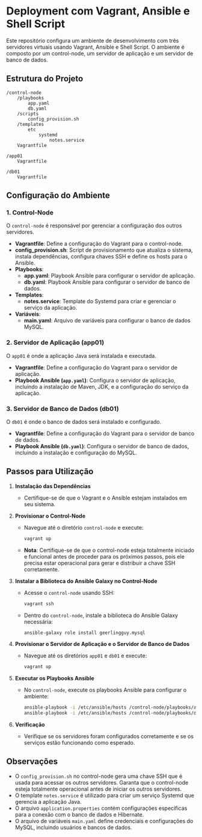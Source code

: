 # Deployment com Vagrant, Ansible e Shell Script

Este repositório configura um ambiente de desenvolvimento com três servidores virtuais usando Vagrant, Ansible e Shell Script. O ambiente é composto por um control-node, um servidor de aplicação e um servidor de banco de dados.

## Estrutura do Projeto

```
/control-node
    /playbooks
        app.yaml
        db.yaml
    /scripts
        config_provision.sh
    /templates
        etc
            systemd
                notes.service
    Vagrantfile

/app01
    Vagrantfile

/db01
    Vagrantfile
```

## Configuração do Ambiente

### 1. Control-Node

O `control-node` é responsável por gerenciar a configuração dos outros servidores.

- **Vagrantfile**: Define a configuração do Vagrant para o control-node.
- **config_provision.sh**: Script de provisionamento que atualiza o sistema, instala dependências, configura chaves SSH e define os hosts para o Ansible.
- **Playbooks**:
  - **app.yaml**: Playbook Ansible para configurar o servidor de aplicação.
  - **db.yaml**: Playbook Ansible para configurar o servidor de banco de dados.
- **Templates**:
  - **notes.service**: Template do Systemd para criar e gerenciar o serviço da aplicação.
- **Variáveis**:
  - **main.yaml**: Arquivo de variáveis para configurar o banco de dados MySQL.

### 2. Servidor de Aplicação (app01)

O `app01` é onde a aplicação Java será instalada e executada.

- **Vagrantfile**: Define a configuração do Vagrant para o servidor de aplicação.
- **Playbook Ansible (`app.yaml`)**: Configura o servidor de aplicação, incluindo a instalação de Maven, JDK, e a configuração do serviço da aplicação.

### 3. Servidor de Banco de Dados (db01)

O `db01` é onde o banco de dados será instalado e configurado.

- **Vagrantfile**: Define a configuração do Vagrant para o servidor de banco de dados.
- **Playbook Ansible (`db.yaml`)**: Configura o servidor de banco de dados, incluindo a instalação e configuração do MySQL.

## Passos para Utilização

1. **Instalação das Dependências**
   - Certifique-se de que o Vagrant e o Ansible estejam instalados em seu sistema.

2. **Provisionar o Control-Node**
   - Navegue até o diretório `control-node` e execute:
     ```bash
     vagrant up
     ```
   - **Nota**: Certifique-se de que o control-node esteja totalmente iniciado e funcional antes de proceder para os próximos passos, pois ele precisa estar operacional para gerar e distribuir a chave SSH corretamente.

3. **Instalar a Biblioteca do Ansible Galaxy no Control-Node**
   - Acesse o `control-node` usando SSH:
     ```bash
     vagrant ssh
     ```
   - Dentro do `control-node`, instale a biblioteca do Ansible Galaxy necessária:
     ```bash
     ansible-galaxy role install geerlingguy.mysql
     ```

4. **Provisionar o Servidor de Aplicação e o Servidor de Banco de Dados**
   - Navegue até os diretórios `app01` e `db01` e execute:
     ```bash
     vagrant up
     ```

5. **Executar os Playbooks Ansible**
   - No `control-node`, execute os playbooks Ansible para configurar o ambiente:
     ```bash
     ansible-playbook -i /etc/ansible/hosts /control-node/playbooks/app.yaml
     ansible-playbook -i /etc/ansible/hosts /control-node/playbooks/db.yaml
     ```

6. **Verificação**
   - Verifique se os servidores foram configurados corretamente e se os serviços estão funcionando como esperado.

## Observações

- O `config_provision.sh` no control-node gera uma chave SSH que é usada para acessar os outros servidores. Garanta que o control-node esteja totalmente operacional antes de iniciar os outros servidores.
- O template `notes.service` é utilizado para criar um serviço Systemd que gerencia a aplicação Java.
- O arquivo `application.properties` contém configurações específicas para a conexão com o banco de dados e Hibernate.
- O arquivo de variáveis `main.yaml` define credenciais e configurações do MySQL, incluindo usuários e bancos de dados.
